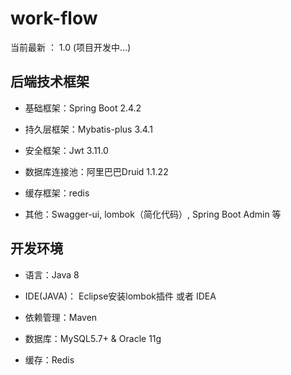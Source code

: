 work-flow
============

当前最新 ： 1.0 (项目开发中...)

## 后端技术框架
- 基础框架：Spring Boot 2.4.2

- 持久层框架：Mybatis-plus 3.4.1

- 安全框架：Jwt 3.11.0

- 数据库连接池：阿里巴巴Druid 1.1.22

- 缓存框架：redis

- 其他：Swagger-ui, lombok（简化代码）, Spring Boot Admin 等

## 开发环境

- 语言：Java 8

- IDE(JAVA)： Eclipse安装lombok插件 或者 IDEA

- 依赖管理：Maven

- 数据库：MySQL5.7+  &  Oracle 11g

- 缓存：Redis
